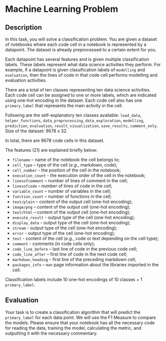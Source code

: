 # Machine Learning Problem
## Description

In this task, you will solve a classification problem. You are given a dataset of notebooks
where each code cell in a notebook is represented by a datapoint. The dataset is
already preprocessed to a certain extent for you.

Each datapoint has several features and is given multiple classification labels.
These labels represent what data science activities they perform.
For example, if a datapoint is given classification labels of `modelling` and
`evaluation`, then the lines of code in that code cell performs modelling and
evaluation activities.

There are a total of ten classes representing ten data science activities. Each code cell
can be assigned to one or more labels, which are indicated using one-hot encoding in
the dataset. Each code cell also has one `primary_label` that represents the main
activity in the cell.

Following are the self-explanatory ten classes available: `load_data`, `helper_functions`,
`data_preprocessing`, `data_exploration`, `modelling`, `prediction`, `evaluation`,
`result_visualization`, `save_results`, `comment_only`.
Size of the dataset: 9678 x 32.

In total, there are 9678 code cells in this dataset.

The features (21) are explained briefly below:
- `filename` – name of the notebook the cell belongs to;
- `cell_type` – type of the cell (_e.g._, markdown, code);
- `cell_number` - the position of the cell in the notebook;
- `execution_count` - the execution order of the cell in the notebook;
- `linesofcomment` – number of lines of comment in the cell;
- `linesofcode` – number of lines of code in the cell;
- `variable_count` – number of variables in the cell;
- `function_count` – number of functions in the cell;
- `text/plain` – content of the output cell (one-hot encoding);
- `image/png` – content of the output cell (one-hot encoding);
- `text/html` – content of the output cell (one-hot encoding);
- `execute_result` - output type of the cell (one-hot encoding);
- `display_data` - output type of the cell (one-hot encoding);
- `stream` - output type of the cell (one-hot encoding);
- `error` - output type of the cell (one-hot encoding);
- `text` - content of the cell (_e.g._, code or text depending on the cell type);
- `comment` - comments (in code cells only);
- `code_line_before` – last line of code in the previous code cell;
- `code_line_after` – first line of code in the next code cell;
- `markdown_heading` – first line of the preceding markdown cell;
- `packages_info` – `man` page information about the libraries imported in the cell.

Classification labels include 10 one-hot encodings of 10 classes + 1 `primary_label`.

## Evaluation
Your task is to create a classification algorithm that will predict the `primary_label` for 
each data point. We will use the F1 Measure to compare the models. Please ensure
that your notebook has all the necessary code for reading the data, training the model,
calculating the metric, and outputting it with the necessary commentary.